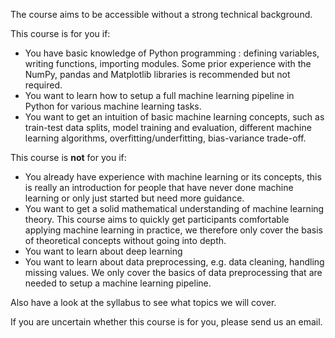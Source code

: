 The course aims to be accessible without a strong technical background. 

This course is for you if:
- You have basic knowledge of Python programming : defining variables, writing functions, importing modules. Some prior experience with the NumPy, pandas and Matplotlib libraries is recommended but not required.
- You want to learn how to setup a full machine learning pipeline in Python for various machine learning tasks.
- You want to get an intuition of basic machine learning concepts, such as train-test data splits, model training and evaluation, different machine learning algorithms, overfitting/underfitting, bias-variance trade-off.

This course is **not** for you if:
- You already have experience with machine learning or its concepts, this is really an introduction for people that have never done machine learning or only just started but need more guidance.
- You want to get a solid mathematical understanding of machine learning theory. This course aims to quickly get participants comfortable applying machine learning in practice, we therefore only cover the basis of theoretical concepts without going into depth.
- You want to learn about deep learning
- You want to learn about data preprocessing, e.g. data cleaning, handling missing values. We only cover the basics of data preprocessing that are needed to setup a machine learning pipeline.



Also have a look at the syllabus to see what topics we will cover. 

If you are uncertain whether this course is for you, please send us an email.
